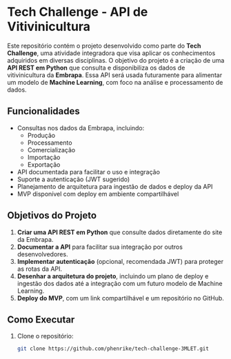 # Tech Challenge - API de Vitivinicultura

Este repositório contém o projeto desenvolvido como parte do **Tech Challenge**, uma atividade integradora que visa aplicar os conhecimentos adquiridos em diversas disciplinas. O objetivo do projeto é a criação de uma **API REST em Python** que consulta e disponibiliza os dados de vitivinicultura da **Embrapa**. Essa API será usada futuramente para alimentar um modelo de **Machine Learning**, com foco na análise e processamento de dados.

## Funcionalidades
- Consultas nos dados da Embrapa, incluindo:
  - Produção
  - Processamento
  - Comercialização
  - Importação
  - Exportação
- API documentada para facilitar o uso e integração
- Suporte a autenticação (JWT sugerido)
- Planejamento de arquitetura para ingestão de dados e deploy da API
- MVP disponível com deploy em ambiente compartilhável

## Objetivos do Projeto
1. **Criar uma API REST em Python** que consulte dados diretamente do site da Embrapa.
2. **Documentar a API** para facilitar sua integração por outros desenvolvedores.
3. **Implementar autenticação** (opcional, recomendada JWT) para proteger as rotas da API.
4. **Desenhar a arquitetura do projeto**, incluindo um plano de deploy e ingestão dos dados até a integração com um futuro modelo de Machine Learning.
5. **Deploy do MVP**, com um link compartilhável e um repositório no GitHub.

## Como Executar

1. Clone o repositório:
   ```bash
   git clone https://github.com/phenrike/tech-challenge-3MLET.git
   
